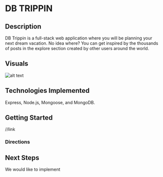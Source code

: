 # DB TRIPPIN
## Description
DB Trippin is a full-stack web application where you will be planning your next dream vacation. No idea where? You can get inspired by the thousands of posts in the explore section created by other users around the world.

## Visuals
![alt text](https://i.imgur.com/sYTWhMt.png)

## Technologies Implemented 
Express, Node.js, Mongoose, and MongoDB.

## Getting Started
//link
### Directions

## Next Steps
We would like to implement 